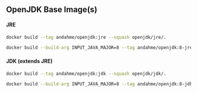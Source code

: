 ## OpenJDK Base Image(s)

#### JRE
```bash
docker build --tag andahme/openjdk:jre --squash openjdk/jre/.
```
```bash
docker build --build-arg INPUT_JAVA_MAJOR=8 --tag andahme/openjdk:8-jre --squash openjdk/jre/.
```

#### JDK (extends JRE)
```bash
docker build --tag andahme/openjdk:jdk --squash openjdk/jdk/.
```
```bash
docker build --build-arg INPUT_JAVA_MAJOR=8 --tag andahme/openjdk:8-jdk --squash openjdk/jdk/.
```


